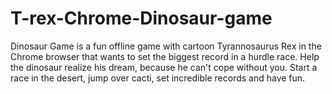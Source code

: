 # T-rex-Chrome-Dinosaur-game
Dinosaur Game is a fun offline game with cartoon Tyrannosaurus Rex in the Chrome browser that wants to set the biggest record in a hurdle race. Help the dinosaur realize his dream, because he can't cope without you. Start a race in the desert, jump over cacti, set incredible records and have fun.
